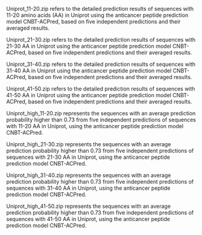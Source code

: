 Uniprot_11-20.zip refers to the detailed prediction results of sequences with 11-20 amino acids (AA) in Uniprot using the anticancer peptide prediction model CNBT-ACPred, based on five independent predictions and their averaged results.

Uniprot_21-30.zip refers to the detailed prediction results of sequences with 21-30 AA in Uniprot using the anticancer peptide prediction model CNBT-ACPred, based on five independent predictions and their averaged results.

Uniprot_31-40.zip refers to the detailed prediction results of sequences with 31-40 AA in Uniprot using the anticancer peptide prediction model CNBT-ACPred, based on five independent predictions and their averaged results.

Uniprot_41-50.zip refers to the detailed prediction results of sequences with 41-50 AA in Uniprot using the anticancer peptide prediction model CNBT-ACPred, based on five independent predictions and their averaged results.

Uniprot_high_11-20.zip represents the sequences with an average prediction probability higher than 0.73 from five independent predictions of sequences with 11-20 AA in Uniprot, using the anticancer peptide prediction model CNBT-ACPred.

Uniprot_high_21-30.zip represents the sequences with an average prediction probability higher than 0.73 from five independent predictions of sequences with 21-30 AA in Uniprot, using the anticancer peptide prediction model CNBT-ACPred.

Uniprot_high_31-40.zip represents the sequences with an average prediction probability higher than 0.73 from five independent predictions of sequences with 31-40 AA in Uniprot, using the anticancer peptide prediction model CNBT-ACPred.

Uniprot_high_41-50.zip represents the sequences with an average prediction probability higher than 0.73 from five independent predictions of sequences with 41-50 AA in Uniprot, using the anticancer peptide prediction model CNBT-ACPred.
